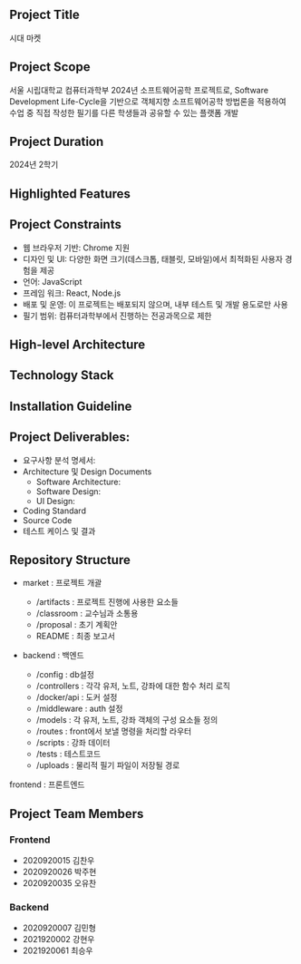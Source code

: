 ## Project Title

시대 마켓

## Project Scope

서울 시립대학교 컴퓨터과학부 2024년 소프트웨어공학 프로젝트로, Software Development Life-Cycle을 기반으로 객체지향 소프트웨어공학 방법론을 적용하여 수업 중 직접 작성한 필기를 다른 학생들과 공유할 수 있는 플랫폼 개발

## Project Duration

2024년 2학기

## Highlighted Features

## Project Constraints

- 웹 브라우저 기반: Chrome 지원
- 디자인 및 UI:  다양한 화면 크기(데스크톱, 태블릿, 모바일)에서 최적화된 사용자 경험을 제공
- 언어: JavaScript
- 프레임 워크: React, Node.js
- 배포 및 운영: 이 프로젝트는 배포되지 않으며, 내부 테스트 및 개발 용도로만 사용
- 필기 범위: 컴퓨터과학부에서 진행하는 전공과목으로 제한

## High-level Architecture

## Technology Stack

## Installation Guideline

## Project Deliverables:

- 요구사항 분석 명세서: 
- Architecture 및 Design Documents
    - Software Architecture: 
    - Software Design: 
    - UI Design: 
- Coding Standard
- Source Code
- 테스트 케이스 및 결과

## Repository Structure
- market : 프로젝트 개괄
    - /artifacts : 프로젝트 진행에 사용한 요소들 
    - /classroom : 교수님과 소통용
    - /proposal : 초기 계획안
    - README : 최종 보고서

- backend : 백엔드
    - /config : db설정
    - /controllers : 각각 유저, 노트, 강좌에 대한 함수 처리 로직
    - /docker/api : 도커 설정
    - /middleware : auth 설정
    - /models : 각 유저, 노트, 강좌 객체의 구성 요소들 정의
    - /routes : front에서 보낼 명령을 처리할 라우터
    - /scripts : 강좌 데이터
    - /tests : 테스트코드
    - /uploads : 물리적 필기 파일이 저장될 경로

frontend : 프론트엔드



## Project Team Members

### Frontend

- 2020920015 김찬우
- 2020920026 박주현
- 2020920035 오유찬

### Backend

- 2020920007 김민형
- 2021920002 강현우
- 2021920061 최승우